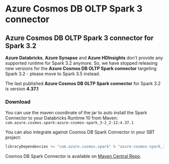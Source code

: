 # Azure Cosmos DB OLTP Spark 3 connector

## Azure Cosmos DB OLTP Spark 3 connector for Spark 3.2
**Azure Databricks**, **Azure Synapse** and **Azure HDInsights** don't provide any supported runtime for Spark 3.2 anymore. So, we have stopped releasing new versions for the **Azure Cosmos DB OLTP Spark connector** targeting Spark 3.2 - please move to Spark 3.5 instead.

The last published **Azure Cosmos DB OLTP Spark connector** for Spark 3.2 is version **4.37.1**

### Download

You can use the maven coordinate of the jar to auto install the Spark Connector to your Databricks Runtime 10 from Maven:
`com.azure.cosmos.spark:azure-cosmos-spark_3-2_2-12:4.37.1`

You can also integrate against Cosmos DB Spark Connector in your SBT project:
```scala
libraryDependencies += "com.azure.cosmos.spark" % "azure-cosmos-spark_3-2_2-12" % "4.37.1"
```

Cosmos DB Spark Connector is available on [Maven Central Repo](https://central.sonatype.com/search?namespace=com.azure.cosmos.spark).